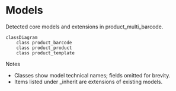 # Models

Detected core models and extensions in product_multi_barcode.

```mermaid
classDiagram
    class product_barcode
    class product_product
    class product_template
```

Notes
- Classes show model technical names; fields omitted for brevity.
- Items listed under _inherit are extensions of existing models.
